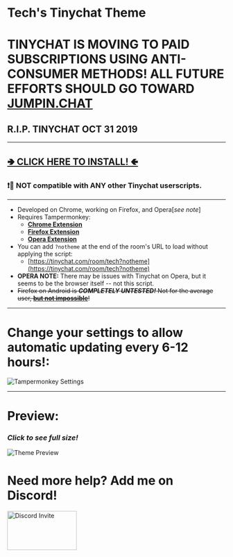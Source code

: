 # Tech's Tinychat Theme
# TINYCHAT IS MOVING TO PAID SUBSCRIPTIONS USING ANTI-CONSUMER METHODS! ALL FUTURE EFFORTS SHOULD GO TOWARD [JUMPIN.CHAT](https://jumpin.chat)
## R.I.P. TINYCHAT OCT 31 2019
---

## [**🢂 CLICK HERE TO INSTALL! 🢀**](https://github.com/Technetium1/TinychatTheme/raw/master/theme.user.js)

### :exclamation::no_entry_sign: **NOT** compatible with **ANY** other Tinychat userscripts.

---

* Developed on Chrome, working on Firefox, and Opera[*see note*]
* Requires Tampermonkey:
  * [**Chrome Extension**](https://chrome.google.com/webstore/detail/tampermonkey/dhdgffkkebhmkfjojejmpbldmpobfkfo)
  * [**Firefox Extension**](https://addons.mozilla.org/en-US/firefox/addon/tampermonkey/)
  * [**Opera Extension**](https://addons.opera.com/en/extensions/details/tampermonkey-beta/)
* You can add `?notheme` at the end of the room's URL to load without applying the script:
  * [https://tinychat.com/room/tech?notheme](https://tinychat.com/room/tech?notheme)
* **OPERA NOTE:** There may be issues with Tinychat on Opera, but it seems to be the browser itself -- not this script.
* ~~Firefox on Android is ***COMPLETELY UNTESTED!*** Not for the average user, [**but not impossible**](https://github.com/ghacksuserjs/ghacks-user.js/wiki/1.6-Firefox-Android)!~~
---

# Change your settings to allow automatic updating every 6-12 hours!:

![Tampermonkey Settings](https://github.com/Technetium1/TinychatTheme/raw/master/Tampermonkey_Settings.png)

---

# Preview:

### ***Click to see full size!***
![Theme Preview](https://github.com/Technetium1/TinychatTheme/raw/master/ThemePreview.png)

# Need more help? Add me on Discord!
[<img src="https://discordapp.com/assets/e4923594e694a21542a489471ecffa50.svg" width="160" height="90" alt="Discord Invite" title="Join Discord">](https://discord.gg/)
